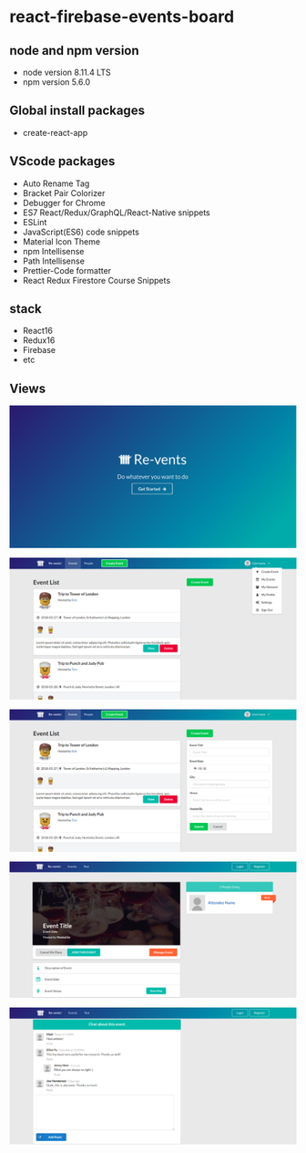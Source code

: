 # react-firebase-events-board

## node and npm version
* node version 8.11.4 LTS  
* npm version 5.6.0  

## Global install packages
* create-react-app  

## VScode packages
* Auto Rename Tag  
* Bracket Pair Colorizer  
* Debugger for Chrome  
* ES7 React/Redux/GraphQL/React-Native snippets  
* ESLint  
* JavaScript(ES6) code snippets  
* Material Icon Theme  
* npm Intellisense  
* Path Intellisense  
* Prettier-Code formatter  
* React Redux Firestore Course Snippets  

## stack
* React16  
* Redux16  
* Firebase  
* etc

## Views

![Home](./res/home.png)

![Login](./res/Login.png)

![CreateEvent](./res/CreateEvent.png)

![CreateEvent](./res/EventDetailed.png)

![CreateEvent](./res/EventChat.png)